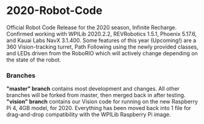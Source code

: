 # 2020-Robot-Code
Official Robot Code Release for the 2020 season, Infinite Recharge. Confirmed working with WPILib 2020.2.2,
REVRobotics 1.5.1, Phoenix 5.17.6, and Kauai Labs NavX 3.1.400.
Some features of this year (Upcoming!) are a 360 Vision-tracking turret, Path Following using the newly provided
classes, and LEDs driven from the RoboRIO which will actively change depending on the state of the robot.
### Branches
**"master" branch** contains most development and changes. All other branches will be forked from master,
then merged back in after testing.
<br>
**"vision" branch** contains our Vision code for running on the new Raspberry Pi 4, 4GB model, for 2020.
Everything has been moved back into 1 file for drag-and-drop compatibility with the WPILib Raspberry Pi image.
<br>
